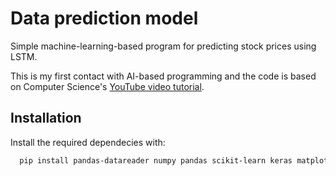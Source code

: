 # Data prediction model

Simple machine-learning-based program for predicting stock prices using LSTM.

This is my first contact with AI-based programming and the code is based on Computer Science's [YouTube video tutorial](https://www.youtube.com/watch?v=QIUxPv5PJOY&t=263s).


## Installation

Install the required dependecies with:

```bash
  pip install pandas-datareader numpy pandas scikit-learn keras matplotlib yfinance

```
    
